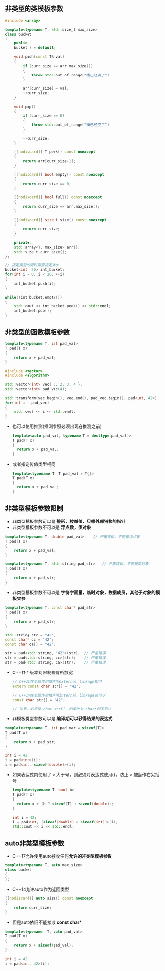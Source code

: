 ## 非类型的类模板参数

```c++
#include <array>

template<typename T, std::size_t max_size>
class bucket
{
    public:
    bucket() = default;

    void push(const T& val)
    {
        if (curr_size == arr.max_size())
        {
            throw std::out_of_range("桶已经满了");
        }

        arr[curr_size] = val;
        ++curr_size;
    }

    void pop()
    {
        if (curr_size == 0)
        {
            throw std::out_of_range("桶已经空了");
        }

        --curr_size;
    }

    [[nodiscard]] T peek() const noexcept
    {
        return arr[curr_size-1];
    }

    [[nodiscard]] bool empty() const noexcept
    {
        return curr_size == 0;
    }

    [[nodiscard]] bool full() const noexcept
    {
        return curr_size == arr.max_size();
    }

    [[nodiscard]] size_t size() const noexcept
    {
        return curr_size;
    }

    private:
    std::array<T, max_size> arr{};
    std::size_t curr_size{};
};

// 指定类型的同时需要指定大小
bucket<int, 20> int_bucket;
for(int i = 0; i < 20; ++i)
{
    int_bucket.push(i);
}

while(!int_bucket.empty())
{
    std::cout << int_bucket.peek() << std::endl;
    int_bucket.pop();
}
```

## 非类型的函数模板参数

```c++
template<typename T, int pad_val>
T pad(T x)
{
	return x + pad_val;
}

#include <vector>
#include <algorithm>

std::vector<int> vec{ 1, 2, 3, 4 };
std::vector<int> pad_vec(4);

std::transform(vec.begin(), vec.end(), pad_vec.begin(), pad<int, 42>);
for(int i : pad_vec)
{
	std::cout << i << std::endl;
}
```

* 也可以使用推测(推测参照必须出现在推测之前)

  ```c++
  template<auto pad_val, typename T = decltype(pad_val)>
  T pad(T x)
  {
  	return x + pad_val;
  }
  ```

* 或者指定传值类型相同

  ```c++
  template<typename T, T pad_val = T{}>
  T pad(T x)
  {
  	return x + pad_val;
  }
  ```

## 非类型模板参数限制

* 非类型模板参数可以是 **整形，枚举值，只想外部链接的指针**
* 非类型模板参数不可以是 **浮点数，类对象**

```c++
template<typename T, double pad_val>	// 严重错误，不能是浮点数
T pad(T x)
{
    return x + pad_val;
}

template<typename T, std::string pad_str>	// 严重错误，不能是类对象
T pad(T x)
{
    return x + pad_str;
}
```

* 非类型模板参数不可以是 **字符字面量，临时对象，数据成员，其他子对象的模板实参**

```c++
template<typename T, const char* pad_str>
T pad(T x)
{
    return x + pad_str;
}

std::string str = "42";
const char* cc = "42";
const char ca[] = "42";

str = pad<std::string, "42">(str);	// 严重错误	
str = pad<std::string, cc>(str);	// 严重错误
str = pad<std::string, ca>(str);	// 严重错误
```

* C++各个版本对限制都有所放宽

  ```c++
  // C++11在全局作用域声明external linkage即可
  extern const char str[] = "42";
  
  // C++14在全局作用域声明internal linkage也可以
  const char str[] = "42";
  
  // 注意，必须是 char str[]，如果改为 char*则不可以	
  ```

* 非模板类型参数可以是 **编译期可以获得结果的表达式**

```c++
template<typename T, int pad_var = sizeof(T)>
T pad(T x)
{
    return x + pad_str;
}

int i = 42;
i = pad<int>(i);
i = pad<int, sizeof(double)>(i);
```

* 如果表达式内使用了 > 大于号，则必须对表达式使用()，防止 > 被当作右尖括号

  ```c++
  template<typename T, bool b>
  T pad(T x)
  {
  	return x + (b ? sizeof(T) : sizeof(double));
  }
  
  int i = 42;
  i = pad<int, (sizeof(double) > sizeof(int))>(i);
  std::cout << i << std::endl;
  ```

  

## auto非类型模板参数

* C++17允许使用auto接收任何**允许的非类型模板参数**

```c++
template<typename T, auto max_size>
class bucket
{
};
```

* C++14允许auto作为返回类型

```c++
[[nodiscard]] auto size() const noexcept
{
    return curr_size;
}
```

* 但是auto依旧不能接收 **const char***

```c++
template<typename  T, auto pad_val>
T pad(T x)
{
	return x + sizeof(pad_val);
}

int i = 42;
i = pad<int, 42>(i);
```

